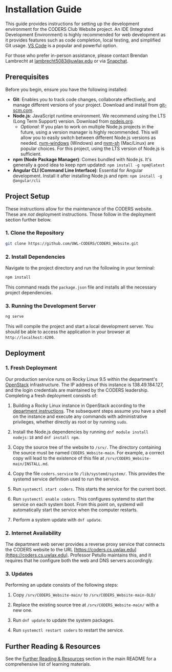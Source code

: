 # Installation Guide

This guide provides instructions for setting up the development environment for the CODERS Club Website project. An IDE (Integrated Development Environment) is highly recommended for web development as it provides features such as code completion, local testing, and simplified Git usage. [VS Code](https://code.visualstudio.com/) is a popular and powerful option.

For those who prefer in-person assistance, please contact Brendan Lambrecht at lambrecht5083@uwlax.edu or via [Snapchat](https://snapchat.com/add/bren-dog2020).

## Prerequisites

Before you begin, ensure you have the following installed:

- **Git**: Enables you to track code changes, collaborate effectively, and manage different versions of your project. Download and install from [git-scm.com](https://git-scm.com/).
- **Node.js**: JavaScript runtime environment. We recommend using the LTS (Long Term Support) version. Download from [nodejs.org](https://nodejs.org/).
  - *Optional*: If you plan to work on multiple Node.js projects in the future, using a version manager is highly recommended. This will allow you to easily switch between different Node.js versions as needed. [nvm-windows](https://github.com/coreybutler/nvm-windows) (Windows) and [nvm-sh](https://github.com/nvm-sh/nvm) (Mac/Linux) are popular choices. For this project, using the LTS version of Node.js is sufficient.
- **npm (Node Package Manager)**: Comes bundled with Node.js. It's generally a good idea to keep npm updated: `npm install -g npm@latest`
- **Angular CLI (Command Line Interface)**: Essential for Angular development. Install it after installing Node.js and npm: `npm install -g @angular/cli`

## Project Setup

These instructions allow for the maintenance of the CODERS website. These are *not* deployment instructions. Those follow in the deployment section further below.

### 1. Clone the Repository

```bash
git clone https://github.com/UWL-CODERS/CODERS_Website.git
```

### 2. Install Dependencies

Navigate to the project directory and run the following in your terminal:

```bash
npm install
```

This command reads the `package.json` file and installs all the necessary project dependencies.

### 3. Running the Development Server

```bash
ng serve
```

This will compile the project and start a local development server. You should be able to access the application in your browser at `http://localhost:4200`.

## Deployment

### 1. Fresh Deployment

Our production service runs on Rocky Linux 9.5 within the department's [OpenStack](https://cloud.cs.uwlax.edu) infrastructure.
The IP address of this instance is 138.49.184.127, and the login credentials are maintained by the CODERS leadership.
Completing a fresh deployment consists of:

1. Building a Rocky Linux instance in OpenStack according to the [department instructions](https://www.cs.uwlax.edu/currentstudents/technology/openstack). The subsequent steps assume you have a shell on the instance and execute any commands with administrative privileges, whether directly as root or by running `sudo`.

2. Install the Node.js dependencies by running `dnf module install nodejs:18` and `dnf install npm`.

3. Copy the source tree of the website to `/srv/`. The directory containing the source must be named `CODERS_Website-main`. For example, a correct copy will lead to the existence of this file at `/srv/CODERS_Website-main/INSTALL.md`.

4. Copy the file `coders.service` to `/lib/systemd/system/`. This provides the systemd service definition used to run the service.

5. Run `systemctl start coders`. This starts the service for the current boot.

6. Run `systemctl enable coders`. This configures systemd to start the service on each system boot. From this point on, systemd will automatically start the service when the computer restarts.

7. Perform a system update with `dnf update`.

### 2. Internet Availability

The department web server provides a reverse proxy service that connects the CODERS website to the URL [https://coders.cs.uwlax.edu](https://coders.cs.uwlax.edu). Professor Petullo maintains this, and it requires that he configure both the web and DNS servers accordingly.

### 3. Updates

Performing an update consists of the following steps:

1. Copy `/srv/CODERS_Website-main/` to `/srv/CODERS_Website-main-OLD/`

2. Replace the existing source tree at `/srv/CODERS_Website-main/` with a new one.

3. Run `dnf update` to update the system packages.

4. Run `systemctl restart coders` to restart the service.

## Further Reading & Resources

See the [Further Reading & Resources](README.md/#further-reading--resources) section in the main README for a comprehensive list of learning materials.
